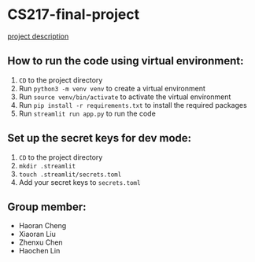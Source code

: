 # CS217-final-project

[project description](https://github.com/Rsirp0c/CS217-final-project/blob/main/src/final-project.pdf)

## How to run the code using virtual environment:
1. `CD` to the project directory
2. Run `python3 -m venv venv` to create a virtual environment
3. Run `source venv/bin/activate` to activate the virtual environment
4. Run `pip install -r requirements.txt` to install the required packages
5. Run `streamlit run app.py` to run the code

## Set up the secret keys for dev mode:
1. `CD` to the project directory
2. `mkdir .streamlit`
3. `touch .streamlit/secrets.toml`
4. Add your secret keys to `secrets.toml`


## Group member:
- Haoran Cheng
- Xiaoran Liu
- Zhenxu Chen
- Haochen Lin
